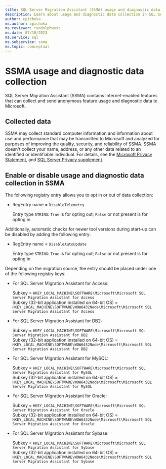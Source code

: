 ```yaml
---
title: SQL Server Migration Assistant (SSMA) usage and diagnostic data collection
description: Learn about usage and diagnostic data collection in SQL Server Migration Assistant.
author: cpichuka
ms.author: cpichuka
ms.reviewer: randolphwest
ms.date: 07/10/2023
ms.service: sql
ms.subservice: ssma
ms.topic: conceptual
---
```

# SSMA usage and diagnostic data collection

SQL Server Migration Assistant (SSMA) contains Internet-enabled features that can collect and send anonymous feature usage and diagnostic data to Microsoft.

## Collected data

SSMA may collect standard computer information and information about use and performance that may be transmitted to Microsoft and analyzed for purposes of improving the quality, security, and reliability of SSMA. SSMA doesn't collect your name, address, or any other data related to an identified or identifiable individual. For details, see the [Microsoft Privacy Statement](https://privacy.microsoft.com/privacystatement), and [SQL Server Privacy supplement](../sql-server/sql-server-privacy.md).

## Enable or disable usage and diagnostic data collection in SSMA

The following registry entry allows you to opt in or out of data collection:

- RegEntry name = `DisableTelemetry`

  Entry type `STRING`: `True` is for opting out; `False` or not present is for opting in.

Additionally, automatic checks for newer tool versions during start-up can be disabled by adding the following entry:

- RegEntry name = `DisableAutoUpdate`

  Entry type `STRING`: `True` is for opting out; `False` or not present is for opting in.

Depending on the migration source, the entry should be placed under one of the following registry keys:

- For SQL Server Migration Assistant for Access:

  Subkey = `HKEY_LOCAL_MACHINE\SOFTWARE\Microsoft\Microsoft SQL Server Migration Assistant for Access`  
  Subkey (32-bit application installed on 64-bit OS) = `HKEY_LOCAL_MACHINE\SOFTWARE\WOW6432Node\Microsoft\Microsoft SQL Server Migration Assistant for Access`

- For SQL Server Migration Assistant for DB2:

  Subkey = `HKEY_LOCAL_MACHINE\SOFTWARE\Microsoft\Microsoft SQL Server Migration Assistant for DB2`  
  Subkey (32-bit application installed on 64-bit OS) = `HKEY_LOCAL_MACHINE\SOFTWARE\WOW6432Node\Microsoft\Microsoft SQL Server Migration Assistant for DB2`

- For SQL Server Migration Assistant for MySQL:

  Subkey = `HKEY_LOCAL_MACHINE\SOFTWARE\Microsoft\Microsoft SQL Server Migration Assistant for MySQL`  
  Subkey (32-bit application installed on 64-bit OS) = `HKEY_LOCAL_MACHINE\SOFTWARE\WOW6432Node\Microsoft\Microsoft SQL Server Migration Assistant for MySQL`

- For SQL Server Migration Assistant for Oracle:

  Subkey = `HKEY_LOCAL_MACHINE\SOFTWARE\Microsoft\Microsoft SQL Server Migration Assistant for Oracle`  
  Subkey (32-bit application installed on 64-bit OS) = `HKEY_LOCAL_MACHINE\SOFTWARE\WOW6432Node\Microsoft\Microsoft SQL Server Migration Assistant for Oracle`

- For SQL Server Migration Assistant for Sybase:

  Subkey = `HKEY_LOCAL_MACHINE\SOFTWARE\Microsoft\Microsoft SQL Server Migration Assistant for Sybase`  
  Subkey (32-bit application installed on 64-bit OS) = `HKEY_LOCAL_MACHINE\SOFTWARE\WOW6432Node\Microsoft\Microsoft SQL Server Migration Assistant for Sybase`
